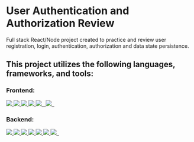 # User Authentication and Authorization Review

Full stack React/Node project created to practice and review user registration, login, authentication, authorization and data state persistence.

## This project utilizes the following languages, frameworks, and tools:

### Frontend:

<a href="https://devdocs.io/html/" target="_blank" rel="noopener noreferrer"> 
        <code><img src="https://img.shields.io/badge/HTML5-E34F26?style=for-the-badge&logo=html5&logoColor=white" /></code> 
    </a>

<a href="https://devdocs.io/css/" target="_blank" rel="noopener noreferrer"> 
        <code><img src="https://img.shields.io/badge/CSS3-1572B6?style=for-the-badge&logo=css3&logoColor=white" /></code> 
    </a>

<a href="https://www.javascript.com/" target="_blank" rel="noopener noreferrer"> 
        <code><img src="https://img.shields.io/badge/JavaScript-F7DF1E?style=for-the-badge&logo=javascript&logoColor=black" /></code> 
    </a>

<a href="https://reactjs.org/" target="_blank" rel="noopener noreferrer"> 
        <code><img src="https://img.shields.io/badge/React-20232A?style=for-the-badge&logo=react&logoColor=61DAFB" /></code> 
    </a>

<a href="https://material-ui.com/" target="_blank" rel="noopener noreferrer"> 
        <code><img src="https://img.shields.io/badge/Material--UI-0081CB?style=for-the-badge&logo=material-ui&logoColor=white" /> </code> 
    </a>

<a href="https://jestjs.io/" target="_blank" rel="noopener noreferrer"> 
        <code><img src="https://img.shields.io/badge/Jest-C21325?style=for-the-badge&logo=jest&logoColor=white"/> </code> 
    </a>

### Backend:

<a href="https://www.javascript.com/" target="_blank" rel="noopener noreferrer"> 
        <code><img src="https://img.shields.io/badge/JavaScript-F7DF1E?style=for-the-badge&logo=javascript&logoColor=black" /></code> 
    </a>

<a href="https://nodejs.org/en/" target="_blank" rel="noopener noreferrer"> 
        <code><img src="https://img.shields.io/badge/Node.js-43853D?style=for-the-badge&logo=node-dot-js&logoColor=white" /></code> 
    </a>

<a href="https://expressjs.com/" target="_blank" rel="noopener noreferrer"> 
        <code><img src="https://img.shields.io/badge/Express.js-000000?style=for-the-badge&logo=express&logoColor=white" /></code> 
    </a>

<a href="https://www.npmjs.com/" target="_blank" rel="noopener noreferrer"> 
        <code><img src="https://img.shields.io/badge/npm-CB3837?style=for-the-badge&logo=npm&logoColor=white" /></code> 
    </a>

<a href="https://www.postgresql.org/" target="_blank" rel="noopener noreferrer"> 
        <code><img src="https://img.shields.io/badge/PostgreSQL-316192?style=for-the-badge&logo=postgresql&logoColor=white" /></code> 
    </a>

<a href="https://www.postman.com/" target="_blank" rel="noopener noreferrer"> 
        <code><img src="https://img.shields.io/badge/Postman-FF6C37?style=for-the-badge&logo=Postman&logoColor=white" /></code> 
    </a>

<a href="https://jestjs.io/" target="_blank" rel="noopener noreferrer"> 
        <code><img src="https://img.shields.io/badge/Jest-C21325?style=for-the-badge&logo=jest&logoColor=white"/> </code> 
    </a>
